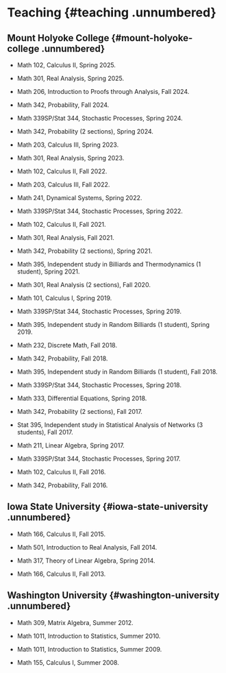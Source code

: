 Teaching {#teaching .unnumbered}
========

Mount Holyoke College {#mount-holyoke-college .unnumbered}
---------------------

-	Math 102, Calculus II, Spring 2025.

-	Math 301, Real Analysis, Spring 2025.

-	Math 206, Introduction to Proofs through Analysis, Fall 2024.

-	Math 342, Probability, Fall 2024.

-	Math 339SP/Stat 344, Stochastic Processes, Spring 2024.

-	Math 342, Probability (2 sections), Spring 2024.

-	Math 203, Calculus III, Spring 2023.

-	Math 301, Real Analysis, Spring 2023.

-	Math 102, Calculus II, Fall 2022.

-	Math 203, Calculus III, Fall 2022.

-	Math 241, Dynamical Systems, Spring 2022.

-	Math 339SP/Stat 344, Stochastic Processes, Spring 2022.

-	Math 102, Calculus II, Fall 2021.

-	Math 301, Real Analysis, Fall 2021.

-	Math 342, Probability (2 sections), Spring 2021.

-	Math 395, Independent study in Billiards and Thermodynamics (1 student), Spring 2021.

-	Math 301, Real Analysis (2 sections), Fall 2020.

-	Math 101, Calculus I, Spring 2019.

-	Math 339SP/Stat 344, Stochastic Processes, Spring 2019.

-	Math 395, Independent study in Random Billiards (1 student), Spring 2019.

-	Math 232, Discrete Math, Fall 2018.

-   Math 342, Probability, Fall 2018.

-	Math 395, Independent study in Random Billiards (1 student), Fall 2018.

-	Math 339SP/Stat 344, Stochastic Processes, Spring 2018.
	
-	Math 333, Differential Equations, Spring 2018.

-   Math 342, Probability (2 sections), Fall 2017.
	
-	Stat 395, Independent study in Statistical Analysis of Networks (3 students), Fall 2017.
	
-   Math 211, Linear Algebra, Spring 2017.
	
-   Math 339SP/Stat 344, Stochastic Processes, Spring 2017.

-   Math 102, Calculus II, Fall 2016.

-   Math 342, Probability, Fall 2016.


Iowa State University {#iowa-state-university .unnumbered}
---------------------

-   Math 166, Calculus II, Fall 2015.

-   Math 501, Introduction to Real Analysis, Fall 2014.

-   Math 317, Theory of Linear Algebra, Spring 2014.

-   Math 166, Calculus II, Fall 2013.

Washington University {#washington-university .unnumbered}
---------------------

-   Math 309, Matrix Algebra, Summer 2012.

-   Math 1011, Introduction to Statistics, Summer 2010.

-	Math 1011, Introduction to Statistics, Summer 2009.

-   Math 155, Calculus I, Summer 2008.

